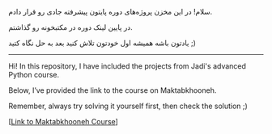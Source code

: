 سلام! در این مخزن پروژه‌های دوره پایتون پیشرفته جادی رو قرار دادم.

در پایین لینک دوره در مکتبخونه رو گذاشتم.

یادتون باشه همیشه اول خودتون تلاش کنید بعد به حل نگاه کتید ;)

-  -  -  -  -  -  -  -  -  -  -  -  -  -  -  -  -  -  -  -  -  -  -  -  -  -  -  -  -  -  -  -  -  -  -  -  -  -  -  -  -  -  -  -  -  -  -  -  -  -  -  -  -  -  -  -  -  -  -  -  


Hi! In this repository, I have included the projects from Jadi's advanced Python course.

Below, I’ve provided the link to the course on Maktabkhooneh.

Remember, always try solving it yourself first, then check the solution ;)

[[Link to Maktabkhooneh Course](https://maktabkhooneh.org/course/%D8%A2%D9%85%D9%88%D8%B2%D8%B4-%D8%A8%D8%B1%D9%86%D8%A7%D9%85%D9%87-%D9%86%D9%88%DB%8C%D8%B3%DB%8C-%D8%A8%D8%A7-%D9%BE%D8%A7%DB%8C%D8%AA%D9%88%D9%86-%D9%BE%DB%8C%D8%B4%D8%B1%D9%81%D8%AA%D9%87-mk387)]








